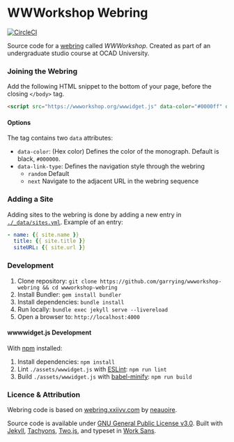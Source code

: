 # WWWorkshop Webring
[![CircleCI](https://circleci.com/gh/garrying/wwworkshop-webring.svg?style=svg&circle-token=925de8bb734e79ca2ced33c897790092193f1f7d)](https://circleci.com/gh/garrying/wwworkshop-webring)

Source code for a [webring](https://en.wikipedia.org/wiki/Webring) called _WWWorkshop_. Created as part of an undergraduate studio course at OCAD University.

### Joining the Webring

Add the following HTML snippet to the bottom of your page, before the closing `</body>` tag.

```html
<script src="https://wwworkshop.org/wwwidget.js" data-color="#0000ff" data-link-type="random" async defer></script>
```

#### Options

The tag contains two `data` attributes:

- `data-color`: (Hex color) Defines the color of the monograph. Default is black, `#000000`.
- `data-link-type`: Defines the navigation style through the webring
  - `random` Default
  -  `next` Navigate to the adjacent URL in the webring sequence

### Adding a Site

Adding sites to the webring is done by adding a new entry in [`./_data/sites.yml`](./_data/sites.yml). Example of an entry:

```yaml
- name: {{ site.name }}
  title: {{ site.title }}
  siteURL: {{ site.url }}
```

### Development

1. Clone repository: `git clone https://github.com/garrying/wwworkshop-webring && cd wwworkshop-webring`
2. Install Bundler: `gem install bundler`
3. Install dependencies: `bundle install`
2. Run locally: `bundle exec jekyll serve --livereload`
3. Open a browser to: `http://localhost:4000`

#### wwwwidget.js Development

With [npm](https://www.npmjs.com/) installed:

1. Install dependencies: `npm install`
2. Lint `./assets/wwwidget.js` with [ESLint](https://eslint.org/): `npm run lint`
3. Build `./assets/wwwidget.js` with [babel-minify](https://github.com/babel/minify): `npm run build`

### Licence & Attribution

Webring code is based on [webring.xxiivv.com](https://github.com/XXIIVV/webring) by [neauoire](https://github.com/neauoire).

Source code is available under [GNU General Public License v3.0](./LICENSE). Built with [Jekyll](https://jekyllrb.com), [Tachyons](http://tachyons.io/), [Two.js](https://two.js.org/), and typeset in [Work Sans](https://github.com/weiweihuanghuang/Work-Sans).